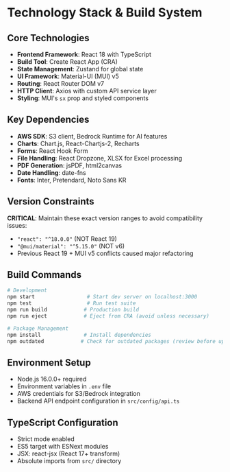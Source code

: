 # Technology Stack & Build System

## Core Technologies
- **Frontend Framework**: React 18 with TypeScript
- **Build Tool**: Create React App (CRA)
- **State Management**: Zustand for global state
- **UI Framework**: Material-UI (MUI) v5
- **Routing**: React Router DOM v7
- **HTTP Client**: Axios with custom API service layer
- **Styling**: MUI's `sx` prop and styled components

## Key Dependencies
- **AWS SDK**: S3 client, Bedrock Runtime for AI features
- **Charts**: Chart.js, React-Chartjs-2, Recharts
- **Forms**: React Hook Form
- **File Handling**: React Dropzone, XLSX for Excel processing
- **PDF Generation**: jsPDF, html2canvas
- **Date Handling**: date-fns
- **Fonts**: Inter, Pretendard, Noto Sans KR

## Version Constraints
**CRITICAL**: Maintain these exact version ranges to avoid compatibility issues:
- `"react": "^18.0.0"` (NOT React 19)
- `"@mui/material": "^5.15.0"` (NOT v6)
- Previous React 19 + MUI v5 conflicts caused major refactoring

## Build Commands
```bash
# Development
npm start                 # Start dev server on localhost:3000
npm test                  # Run test suite
npm run build            # Production build
npm run eject            # Eject from CRA (avoid unless necessary)

# Package Management
npm install              # Install dependencies
npm outdated            # Check for outdated packages (review before updating)
```

## Environment Setup
- Node.js 16.0.0+ required
- Environment variables in `.env` file
- AWS credentials for S3/Bedrock integration
- Backend API endpoint configuration in `src/config/api.ts`

## TypeScript Configuration
- Strict mode enabled
- ES5 target with ESNext modules
- JSX: react-jsx (React 17+ transform)
- Absolute imports from `src/` directory
